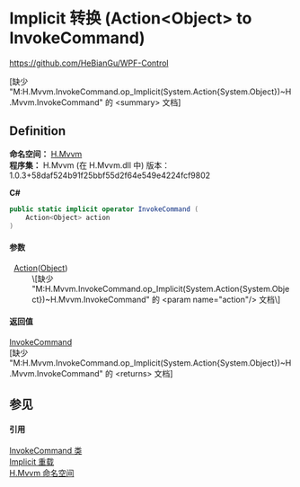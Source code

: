 # Implicit 转换 (Action&lt;Object&gt; to InvokeCommand)
https://github.com/HeBianGu/WPF-Control

\[缺少 "M:H.Mvvm.InvokeCommand.op_Implicit(System.Action{System.Object})~H.Mvvm.InvokeCommand" 的 &lt;summary&gt; 文档\]



## Definition
**命名空间：** <a href="2171cdff-f9c4-6682-6b3e-a29f9cee4c25">H.Mvvm</a>  
**程序集：** H.Mvvm (在 H.Mvvm.dll 中) 版本：1.0.3+58daf524b91f25bbf55d2f64e549e4224fcf9802

**C#**
``` C#
public static implicit operator InvokeCommand (
	Action<Object> action
)
```



#### 参数
<dl><dt>  <a href="https://learn.microsoft.com/dotnet/api/system.action-1" target="_blank" rel="noopener noreferrer">Action</a>(<a href="https://learn.microsoft.com/dotnet/api/system.object" target="_blank" rel="noopener noreferrer">Object</a>)</dt><dd>\[缺少 "M:H.Mvvm.InvokeCommand.op_Implicit(System.Action{System.Object})~H.Mvvm.InvokeCommand" 的 &lt;param name="action"/&gt; 文档\]</dd></dl>

#### 返回值
<a href="d8129c92-d79d-8a1e-c8ce-f574c37ecc56">InvokeCommand</a>  
\[缺少 "M:H.Mvvm.InvokeCommand.op_Implicit(System.Action{System.Object})~H.Mvvm.InvokeCommand" 的 &lt;returns&gt; 文档\]

## 参见


#### 引用
<a href="d8129c92-d79d-8a1e-c8ce-f574c37ecc56">InvokeCommand 类</a>  
<a href="57501ebc-fcdb-b120-2451-54192879f8e0">Implicit 重载</a>  
<a href="2171cdff-f9c4-6682-6b3e-a29f9cee4c25">H.Mvvm 命名空间</a>  
